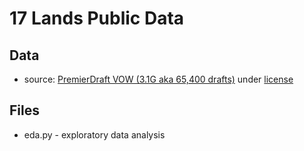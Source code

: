 # 17 Lands Public Data

## Data
* source: [PremierDraft VOW (3.1G aka 65,400 drafts)](https://17lands-public.s3.amazonaws.com/analysis_data/draft_data/draft-data.VOW.PremierDraft.tar.gz) under [license](https://creativecommons.org/licenses/by/4.0/)

## Files
* eda.py - exploratory data analysis
